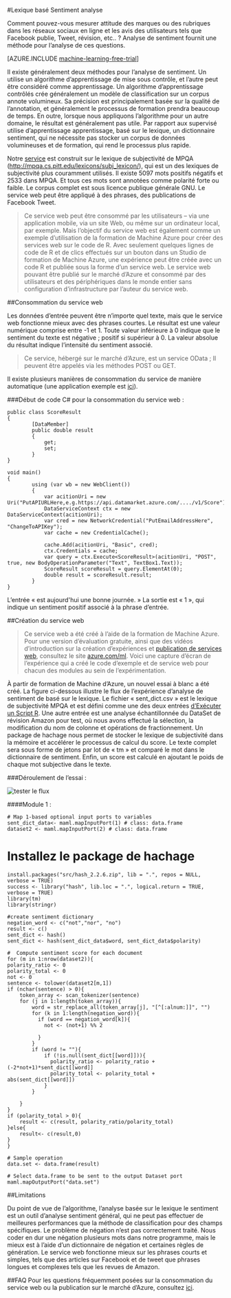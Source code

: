 <properties 
    pageTitle="Lexique basé Sentiment analyse | Microsoft Azure" 
    description="Lexique basé Sentiment analyse" 
    services="machine-learning" 
    documentationCenter="" 
    authors="pengxia" 
    manager="jhubbard" 
    editor="cgronlun"/>

<tags 
    ms.service="machine-learning" 
    ms.workload="data-services" 
    ms.tgt_pltfrm="na" 
    ms.devlang="na" 
    ms.topic="article" 
    ms.date="09/16/2016" 
    ms.author="pengxia"/> 



#<a name="lexicon-based-sentiment-analysis"></a>Lexique basé Sentiment analyse 

Comment pouvez-vous mesurer attitude des marques ou des rubriques dans les réseaux sociaux en ligne et les avis des utilisateurs tels que Facebook publie, Tweet, révision, etc.. ? Analyse de sentiment fournit une méthode pour l’analyse de ces questions.


[AZURE.INCLUDE [machine-learning-free-trial](../../includes/machine-learning-free-trial.md)]

Il existe généralement deux méthodes pour l’analyse de sentiment. Un utilise un algorithme d’apprentissage de mise sous contrôle, et l’autre peut être considéré comme apprentissage. Un algorithme d’apprentissage contrôlés crée généralement un modèle de classification sur un corpus annote volumineux. Sa précision est principalement basée sur la qualité de l’annotation, et généralement le processus de formation prendra beaucoup de temps. En outre, lorsque nous appliquons l’algorithme pour un autre domaine, le résultat est généralement pas utile. Par rapport aux supervisé utilise d’apprentissage apprentissage, basé sur le lexique, un dictionnaire sentiment, qui ne nécessite pas stocker un corpus de données volumineuses et de formation, qui rend le processus plus rapide. 

Notre [service](https://datamarket.azure.com/dataset/aml_labs/lexicon_based_sentiment_analysis) est construit sur le lexique de subjectivité de MPQA (http://mpqa.cs.pitt.edu/lexicons/subj_lexicon/), qui est un des lexiques de subjectivité plus couramment utilisés. Il existe 5097 mots positifs négatifs et 2533 dans MPQA. Et tous ces mots sont annotées comme polarité forte ou faible. Le corpus complet est sous licence publique générale GNU. Le service web peut être appliqué à des phrases, des publications de Facebook Tweet. 

>Ce service web peut être consommé par les utilisateurs – via une application mobile, via un site Web, ou même sur un ordinateur local, par exemple. Mais l’objectif du service web est également comme un exemple d’utilisation de la formation de Machine Azure pour créer des services web sur le code de R. Avec seulement quelques lignes de code de R et de clics effectués sur un bouton dans un Studio de formation de Machine Azure, une expérience peut être créée avec un code R et publiée sous la forme d’un service web. Le service web pouvant être publié sur le marché d’Azure et consommé par des utilisateurs et des périphériques dans le monde entier sans configuration d’infrastructure par l’auteur du service web.

##<a name="consumption-of-web-service"></a>Consommation du service web

Les données d’entrée peuvent être n’importe quel texte, mais que le service web fonctionne mieux avec des phrases courtes. Le résultat est une valeur numérique comprise entre -1 et 1. Toute valeur inférieure à 0 indique que le sentiment du texte est négative ; positif si supérieur à 0. La valeur absolue du résultat indique l’intensité du sentiment associé. 

>Ce service, hébergé sur le marché d’Azure, est un service OData ; Il peuvent être appelés via les méthodes POST ou GET. 

Il existe plusieurs manières de consommation du service de manière automatique (une application exemple est [ici](http://microsoftazuremachinelearning.azurewebsites.net/)).

###<a name="starting-c-code-for-web-service-consumption"></a>Début de code C# pour la consommation du service web :

    public class ScoreResult
    {
            [DataMember]
            public double result
            {
                get;
                set;
            }
    }

    void main()
    {
            using (var wb = new WebClient())
            {
                var acitionUri = new Uri("PutAPIURLHere,e.g.https://api.datamarket.azure.com/..../v1/Score");
                DataServiceContext ctx = new DataServiceContext(acitionUri);
                var cred = new NetworkCredential("PutEmailAddressHere", "ChangeToAPIKey");
                var cache = new CredentialCache();
    
                cache.Add(acitionUri, "Basic", cred);
                ctx.Credentials = cache;
                var query = ctx.Execute<ScoreResult>(acitionUri, "POST", true, new BodyOperationParameter("Text", TextBox1.Text));
                ScoreResult scoreResult = query.ElementAt(0);
                double result = scoreResult.result;
            }
    }



L’entrée « est aujourd'hui une bonne journée. » La sortie est « 1 », qui indique un sentiment positif associé à la phrase d’entrée. 

##<a name="creation-of-web-service"></a>Création du service web
>Ce service web a été créé à l’aide de la formation de Machine Azure. Pour une version d’évaluation gratuite, ainsi que des vidéos d’introduction sur la création d’expériences et [publication de services web](machine-learning-publish-a-machine-learning-web-service.md), consultez le site [azure.com/ml](http://azure.com/ml). Voici une capture d’écran de l’expérience qui a créé le code d’exemple et de service web pour chacun des modules au sein de l’expérimentation.


À partir de formation de Machine d’Azure, un nouvel essai à blanc a été créé. La figure ci-dessous illustre le flux de l’expérience d’analyse de sentiment de basé sur le lexique. Le fichier « sent_dict.csv » est le lexique de subjectivité MPQA et est défini comme une des deux entrées [d’Exécuter un Script R][execute-r-script]. Une autre entrée est une analyse échantillonnée du DataSet de révision Amazon pour test, où nous avons effectué la sélection, la modification du nom de colonne et opérations de fractionnement. Un package de hachage nous permet de stocker le lexique de subjectivité dans la mémoire et accélérer le processus de calcul du score. Le texte complet sera sous forme de jetons par lot de « tm » et comparé le mot dans le dictionnaire de sentiment. Enfin, un score est calculé en ajoutant le poids de chaque mot subjective dans le texte. 

###<a name="experiment-flow"></a>Déroulement de l’essai :

![tester le flux][2]


####<a name="module-1"></a>Module 1 :
    
    # Map 1-based optional input ports to variables
    sent_dict_data<- maml.mapInputPort(1) # class: data.frame
    dataset2 <- maml.mapInputPort(2) # class: data.frame
 
   # <a name="install-hash-package"></a>Installez le package de hachage
    install.packages("src/hash_2.2.6.zip", lib = ".", repos = NULL, verbose = TRUE)
    success <- library("hash", lib.loc = ".", logical.return = TRUE, verbose = TRUE)
    library(tm)
    library(stringr)

    #create sentiment dictionary
    negation_word <- c("not","nor", "no")
    result <- c()
    sent_dict <- hash()
    sent_dict <- hash(sent_dict_data$word, sent_dict_data$polarity)

    #  Compute sentiment score for each document
    for (m in 1:nrow(dataset2)){
    polarity_ratio <- 0
    polarity_total <- 0
    not <- 0
    sentence <- tolower(dataset2[m,1])
    if (nchar(sentence) > 0){
        token_array <- scan_tokenizer(sentence)
        for (j in 1:length(token_array)){
            word = str_replace_all(token_array[j], "[^[:alnum:]]", "")
            for (k in 1:length(negation_word)){
              if (word == negation_word[k]){
                not <- (not+1) %% 2

              }
            }
            if (word != ""){
                if (!is.null(sent_dict[[word]])){
                  polarity_ratio <- polarity_ratio + (-2*not+1)*sent_dict[[word]]
                  polarity_total <- polarity_total + abs(sent_dict[[word]])
                }
            }
          
        }
    }
    if (polarity_total > 0){
        result <- c(result, polarity_ratio/polarity_total)
    }else{
        result<- c(result,0)
    }
    }

    # Sample operation
    data.set <- data.frame(result)

    # Select data.frame to be sent to the output Dataset port
    maml.mapOutputPort("data.set")
    


##<a name="limitations"></a>Limitations

Du point de vue de l’algorithme, l’analyse basée sur le lexique le sentiment est un outil d’analyse sentiment général, qui ne peut pas effectuer de meilleures performances que la méthode de classification pour des champs spécifiques. Le problème de négation n’est pas correctement traité. Nous coder en dur une négation plusieurs mots dans notre programme, mais le mieux est à l’aide d’un dictionnaire de négation et certaines règles de génération. Le service web fonctionne mieux sur les phrases courts et simples, tels que des articles sur Facebook et de tweet que phrases longues et complexes tels que les revues de Amazon. 

##<a name="faq"></a>FAQ
Pour les questions fréquemment posées sur la consommation du service web ou la publication sur le marché d’Azure, consultez [ici](machine-learning-marketplace-faq.md).

[1]: ./media/machine-learning-r-csharp-lexicon-based-sentiment-analysis/sentiment_analysis_1.png
[2]: ./media/machine-learning-r-csharp-lexicon-based-sentiment-analysis/sentiment_analysis_2.png


<!-- Module References -->
[execute-r-script]: https://msdn.microsoft.com/library/azure/30806023-392b-42e0-94d6-6b775a6e0fd5/

 
